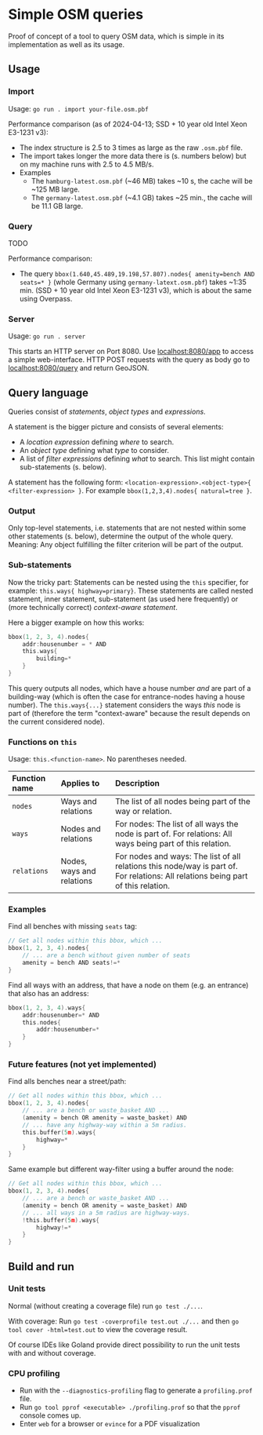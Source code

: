 # Simple OSM queries

Proof of concept of a tool to query OSM data, which is simple in its implementation as well as its usage.

## Usage

### Import

Usage: `go run . import your-file.osm.pbf`

Performance comparison (as of 2024-04-13; SSD + 10 year old Intel Xeon E3-1231 v3):
* The index structure is 2.5 to 3 times as large as the raw `.osm.pbf` file.
* The import takes longer the more data there is (s. numbers below) but on my machine runs with 2.5 to 4.5 MB/s.
* Examples
  * The `hamburg-latest.osm.pbf` (~46 MB) takes ~10 s, the cache will be ~125 MB large.
  * The `germany-latest.osm.pbf` (~4.1 GB) takes ~25 min., the cache will be 11.1 GB large.

### Query

TODO

Performance comparison:
* The query `bbox(1.640,45.489,19.198,57.807).nodes{ amenity=bench AND seats=* }` (whole Germany using `germany-latext.osm.pbf`) takes ~1:35 min. (SSD + 10 year old Intel Xeon E3-1231 v3), which is about the same using Overpass.

### Server

Usage: `go run . server`

This starts an HTTP server on Port 8080. Use [localhost:8080/app](http://localhost:8080/app) to access a simple web-interface.
HTTP POST requests with the query as body go to [localhost:8080/query](http://localhost:8080/query) and return GeoJSON.

## Query language

Queries consist of *statements*, *object types* and *expressions*.

A statement is the bigger picture and consists of several elements:
* A *location expression* defining *where* to search. 
* An *object type* defining what *type* to consider.
* A list of *filter expressions* defining *what* to search. This list might contain sub-statements (s. below).

A statement has the following form: `<location-expression>.<object-type>{ <filter-expression> }`.
For example `bbox(1,2,3,4).nodes{ natural=tree }`.

### Output

Only top-level statements, i.e. statements that are not nested within some other statements (s. below), determine the output of the whole query.
Meaning: Any object fulfilling the filter criterion will be part of the output.

### Sub-statements

Now the tricky part:
Statements can be nested using the `this` specifier, for example: `this.ways{ highway=primary}`.
These statements are called nested statement, inner statement, sub-statement (as used here frequently) or (more technically correct) *context-aware statement*.

Here a bigger example on how this works:
```go
bbox(1, 2, 3, 4).nodes{
    addr:housenumber = * AND
    this.ways{
        building=*
    }
}
```
This query outputs all nodes, which have a house number *and* are part of a building-way (which is often the case for entrance-nodes having a house number).
The `this.ways{...}` statement considers the ways *this* node is part of (therefore the term "context-aware" because the result depends on the current considered node).

### Functions on `this`

Usage: `this.<function-name>`.
No parentheses needed.

| Function name | Applies to                | Description                                                                                                                       |
|:--------------|:--------------------------|:----------------------------------------------------------------------------------------------------------------------------------|
| `nodes`       | Ways and relations        | The list of all nodes being part of the way or relation.                                                                          |
| `ways`        | Nodes and relations       | For nodes: The list of all ways the node is part of. For relations: All ways being part of this relation.                         |
| `relations`   | Nodes, ways and relations | For nodes and ways: The list of all relations this node/way is part of. For relations: All relations being part of this relation. |

### Examples

Find all benches with missing `seats` tag:
```go
// Get all nodes within this bbox, which ...
bbox(1, 2, 3, 4).nodes{
    // ... are a bench without given number of seats
    amenity = bench AND seats!=*
}
```

Find all ways with an address, that have a node on them (e.g. an entrance) that also has an address:
```go
bbox(1, 2, 3, 4).ways{
    addr:housenumber=* AND
    this.nodes{
        addr:housenumber=*
    }
}
```

### Future features (not yet implemented)

Find alls benches near a street/path:
```go
// Get all nodes within this bbox, which ...
bbox(1, 2, 3, 4).nodes{
    // ... are a bench or waste_basket AND ...
    (amenity = bench OR amenity = waste_basket) AND
    // ... have any highway-way within a 5m radius.
    this.buffer(5m).ways{
        highway=*
    }
}
```

Same example but different way-filter using a buffer around the node:

```go
// Get all nodes within this bbox, which ...
bbox(1, 2, 3, 4).nodes{
    // ... are a bench or waste_basket AND ...
    (amenity = bench OR amenity = waste_basket) AND
    // ... all ways in a 5m radius are highway-ways.
    !this.buffer(5m).ways{
        highway!=*
    }
}
```

## Build and run

### Unit tests

Normal (without creating a coverage file) run `go test ./...`.

With coverage: Run `go test -coverprofile test.out ./...` and then `go tool cover -html=test.out` to view the coverage result.

Of course IDEs like Goland provide direct possibility to run the unit tests with and without coverage.

### CPU profiling

* Run with the `--diagnostics-profiling` flag to generate a `profiling.prof` file.
* Run `go tool pprof <executable> ./profiling.prof` so that the `pprof` console comes up.
* Enter `web` for a browser or `evince` for a PDF visualization